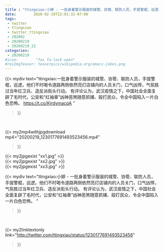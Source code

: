 ```yaml
---
title : "ttingxiao:小婷 - 一批身着警示服装的城管、协管、联防人员，手提警棍，巡逻。他们不时喝令道路两侧依然亮灯店铺内的人员关门，口气凶悍，气氛胜过当年红卫兵、造反派街头行动。  有评论认为，武汉疫情之下，中国社会全面复辟了毛时代，公安和“红袖章”凶神恶煞随意抓捕、殴打民众，令全中国陷入一片白色恐怖。 "
date:        2020-02-19T22:01:32-07:00
tags:
 - twitter
 - ttingxiao
 - twitter_ttingxiao
 - 202002
 - 20200219
 - 20200219_22
categories:
 - 20200219
#icon:        "fas fa-lock-open"
#resImgTeaser: teaserpics/wikipedia.org/emacs-jokes.png
---
```


{{< mydiv text="ttingxiao:一批身着警示服装的城管、协管、联防人员，手提警棍，巡逻。他们不时喝令道路两侧依然亮灯店铺内的人员关门，口气凶悍，气氛胜过当年红卫兵、造反派街头行动。  有评论认为，武汉疫情之下，中国社会全面复辟了毛时代，公安和“红袖章”凶神恶煞随意抓捕、殴打民众，令全中国陷入一片白色恐怖。 https://t.co/KjrdymacqA "
>}}
<br>


{{< my2mp4withjpgdownload mp4="20200219_1230177691493523456.mp4"
>}}

{{< my2jpgexist "xx1.jpg" >}}<br>
{{< my2jpgexist "xx2.jpg" >}}<br>
{{< my2jpgexist "xx3.jpg" >}}<br>



{{< mydiv text="ttingxiao:小婷 - 一批身着警示服装的城管、协管、联防人员，手提警棍，巡逻。他们不时喝令道路两侧依然亮灯店铺内的人员关门，口气凶悍，气氛胜过当年红卫兵、造反派街头行动。  有评论认为，武汉疫情之下，中国社会全面复辟了毛时代，公安和“红袖章”凶神恶煞随意抓捕、殴打民众，令全中国陷入一片白色恐怖。 "
>}}
<br>

{{< my2linktextonly link="http://twitter.com/ttingxiao/status/1230177691493523456"
>}}


<br>

